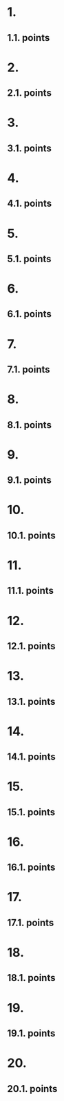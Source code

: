 # 1. 
## 1.1. points
# 2. 
## 2.1. points
# 3. 
## 3.1. points
# 4. 
## 4.1. points
# 5. 
## 5.1. points
# 6. 
## 6.1. points
# 7. 
## 7.1. points
# 8. 
## 8.1. points
# 9. 
## 9.1. points
# 10. 
## 10.1. points
# 11. 
## 11.1. points
# 12. 
## 12.1. points
# 13. 
## 13.1. points
# 14. 
## 14.1. points
# 15. 
## 15.1. points
# 16. 
## 16.1. points
# 17. 
## 17.1. points
# 18. 
## 18.1. points
# 19. 
## 19.1. points
# 20. 
## 20.1. points